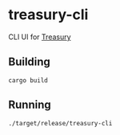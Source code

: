 # treasury-cli

CLI UI for [Treasury](https://github.com/stevenwilkin/treasury)

## Building

	cargo build

## Running

	./target/release/treasury-cli
